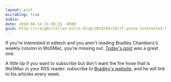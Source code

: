 ```yaml
---
layout: post
microblog: true
audio: 
date: 2018-04-14 11:28:31 -0500
guid: http://craigmcclellan.micro.blog/2018/04/14/if-youre-interested.html
---
```

If you're interested in edtech and you aren't reading Bradley Chambers's weekly column in 9to5Mac, you're missing out. [Today's post](https://9to5mac.com/2018/04/14/making-the-grade-mac-repairability/) was a great one.

A little tip if you want to subscribe but don't want the fire hose that is 9to5Mac in your RSS reader: subscribe to [Bradley's website](http://chambersdaily.com), and he will link to his articles every week.

